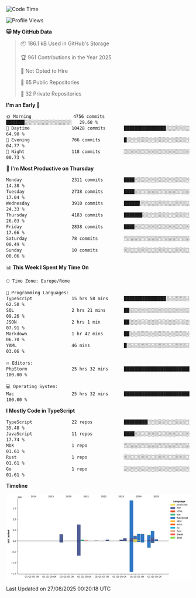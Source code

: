 <!--START_SECTION:waka-->
![Code Time](http://img.shields.io/badge/Code%20Time-6%2C192%20hrs%2018%20mins-blue)

![Profile Views](http://img.shields.io/badge/Profile%20Views-0-blue)

**🐱 My GitHub Data** 

> 📦 186.1 kB Used in GitHub's Storage 
 > 
> 🏆 961 Contributions in the Year 2025
 > 
> 🚫 Not Opted to Hire
 > 
> 📜 65 Public Repositories 
 > 
> 🔑 32 Private Repositories 
 > 
**I'm an Early 🐤** 

```text
🌞 Morning                4756 commits        ███████░░░░░░░░░░░░░░░░░░   29.60 % 
🌆 Daytime                10428 commits       ████████████████░░░░░░░░░   64.90 % 
🌃 Evening                766 commits         █░░░░░░░░░░░░░░░░░░░░░░░░   04.77 % 
🌙 Night                  118 commits         ░░░░░░░░░░░░░░░░░░░░░░░░░   00.73 % 
```
📅 **I'm Most Productive on Thursday** 

```text
Monday                   2311 commits        ████░░░░░░░░░░░░░░░░░░░░░   14.38 % 
Tuesday                  2738 commits        ████░░░░░░░░░░░░░░░░░░░░░   17.04 % 
Wednesday                3910 commits        ██████░░░░░░░░░░░░░░░░░░░   24.33 % 
Thursday                 4183 commits        ███████░░░░░░░░░░░░░░░░░░   26.03 % 
Friday                   2838 commits        ████░░░░░░░░░░░░░░░░░░░░░   17.66 % 
Saturday                 78 commits          ░░░░░░░░░░░░░░░░░░░░░░░░░   00.49 % 
Sunday                   10 commits          ░░░░░░░░░░░░░░░░░░░░░░░░░   00.06 % 
```


📊 **This Week I Spent My Time On** 

```text
🕑︎ Time Zone: Europe/Rome

💬 Programming Languages: 
TypeScript               15 hrs 58 mins      ████████████████░░░░░░░░░   62.50 % 
SQL                      2 hrs 21 mins       ██░░░░░░░░░░░░░░░░░░░░░░░   09.26 % 
JSON                     2 hrs 1 min         ██░░░░░░░░░░░░░░░░░░░░░░░   07.91 % 
Markdown                 1 hr 42 mins        ██░░░░░░░░░░░░░░░░░░░░░░░   06.70 % 
YAML                     46 mins             █░░░░░░░░░░░░░░░░░░░░░░░░   03.06 % 

🔥 Editors: 
PhpStorm                 25 hrs 32 mins      █████████████████████████   100.00 % 

💻 Operating System: 
Mac                      25 hrs 32 mins      █████████████████████████   100.00 % 
```

**I Mostly Code in TypeScript** 

```text
TypeScript               22 repos            █████████░░░░░░░░░░░░░░░░   35.48 % 
JavaScript               11 repos            ████░░░░░░░░░░░░░░░░░░░░░   17.74 % 
MDX                      1 repo              ░░░░░░░░░░░░░░░░░░░░░░░░░   01.61 % 
Rust                     1 repo              ░░░░░░░░░░░░░░░░░░░░░░░░░   01.61 % 
Go                       1 repo              ░░░░░░░░░░░░░░░░░░░░░░░░░   01.61 % 
```



**Timeline**

![Lines of Code chart](https://raw.githubusercontent.com/frnwtr/frnwtr/main/assets/bar_graph.png)


 Last Updated on 27/08/2025 00:20:18 UTC
<!--END_SECTION:waka-->